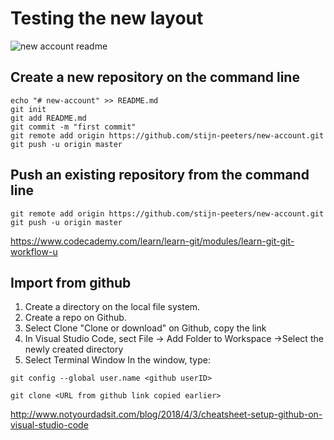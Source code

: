 # Testing the new layout

![new account readme](https://i.imgur.com/ijwAd89.png)

## Create a new repository on the command line

```
echo "# new-account" >> README.md
git init
git add README.md
git commit -m "first commit"
git remote add origin https://github.com/stijn-peeters/new-account.git
git push -u origin master
```

## Push an existing repository from the command line

```
git remote add origin https://github.com/stijn-peeters/new-account.git
git push -u origin master
```

<https://www.codecademy.com/learn/learn-git/modules/learn-git-git-workflow-u>

## Import from github

1. Create a directory on the local file system.
2. Create a repo on Github.
3. Select Clone "Clone or download" on Github, copy the link
4. In Visual Studio Code, sect File -> Add Folder to Workspace ->Select the newly created directory
5. Select Terminal Window
In the window, type:

```
git config --global user.name <github userID>

git clone <URL from github link copied earlier>
```
<http://www.notyourdadsit.com/blog/2018/4/3/cheatsheet-setup-github-on-visual-studio-code>
